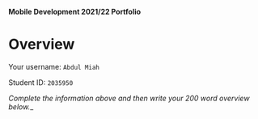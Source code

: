 **Mobile Development 2021/22 Portfolio**
# Overview

Your username: `Abdul Miah`

Student ID: `2035950`

_Complete the information above and then write your 200 word overview below.__